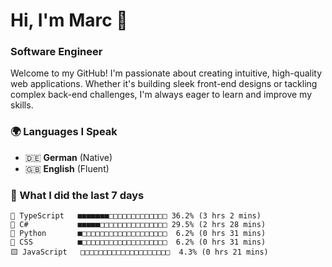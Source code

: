 # Hi, I'm Marc 👋 
### Software Engineer

Welcome to my GitHub! I'm passionate about creating intuitive, high-quality web applications. Whether it's building sleek front-end designs or tackling complex back-end challenges, I'm always eager to learn and improve my skills.  

### 🌍 Languages I Speak  
- 🇩🇪 **German** (Native)  
- 🇬🇧 **English** (Fluent)

### 🤯 What I did the last 7 days

```
🔷 TypeScript   ■■■■■■■□□□□□□□□□□□□□ 36.2% (3 hrs 2 mins)
🔷 C#           ■■■■■□□□□□□□□□□□□□□□ 29.5% (2 hrs 28 mins)
🐍 Python       ■□□□□□□□□□□□□□□□□□□□  6.2% (0 hrs 31 mins)
🎨 CSS          ■□□□□□□□□□□□□□□□□□□□  6.2% (0 hrs 31 mins)
🟨 JavaScript   □□□□□□□□□□□□□□□□□□□□  4.3% (0 hrs 21 mins)
```